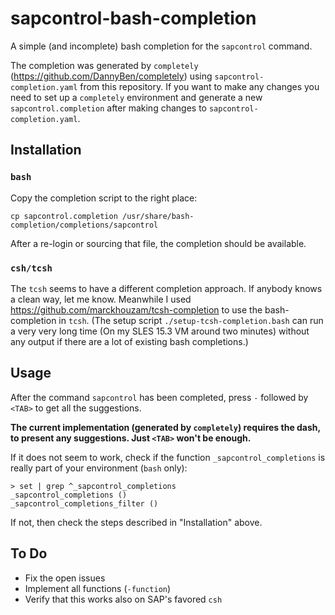 # sapcontrol-bash-completion

A simple (and incomplete) bash completion for the `sapcontrol` command.

The completion was generated by `completely` (https://github.com/DannyBen/completely) using `sapcontrol-completion.yaml` from this repository. If you want to make any changes you need to set up a `completely` environment and generate  a new `sapcontrol.completion` after making changes to `sapcontrol-completion.yaml`.


## Installation

### `bash`

Copy the completion script to the right place:

```
cp sapcontrol.completion /usr/share/bash-completion/completions/sapcontrol
```

After a re-login or sourcing that file, the completion should be available.


### `csh/tcsh`

The `tcsh` seems to have a different completion approach. If anybody knows a clean way, let me know.
Meanwhile I used https://github.com/marckhouzam/tcsh-completion to use the bash-completion in `tcsh`.
(The setup script `./setup-tcsh-completion.bash` can run a very very long time (On my SLES 15.3 VM 
around two minutes) without any output if there are a lot of existing bash completions.)

## Usage

After the command `sapcontrol` has been completed, press `-` followed by `<TAB>` to get all the suggestions.

**The current implementation (generated by `completely`) requires the dash, to present any suggestions.
Just `<TAB>` won't be enough.**

If it does not seem to work, check if the function `_sapcontrol_completions` is really part of your environment (`bash` only):

```
> set | grep ^_sapcontrol_completions
_sapcontrol_completions () 
_sapcontrol_completions_filter () 
```

If not, then check the steps described in "Installation" above.


## To Do

- Fix the open issues
- Implement all functions (`-function`)
- Verify that this works also on SAP's favored `csh`

